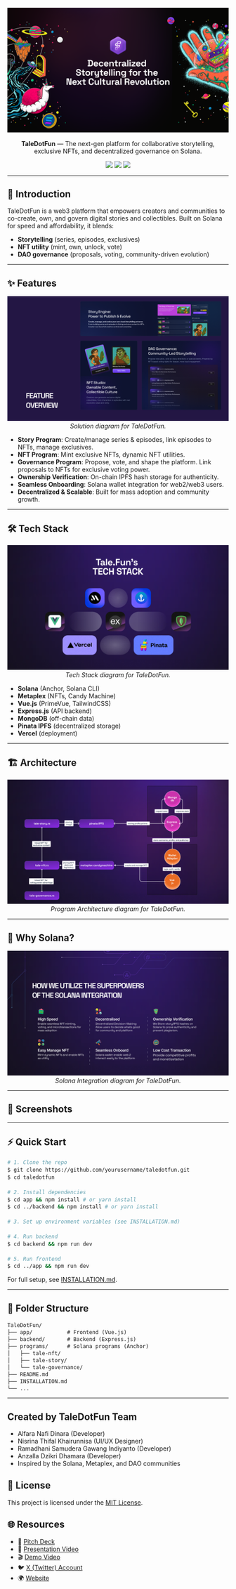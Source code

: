 <!-- PROJECT BANNER -->
<p align="center">
  <img src="assets/banner.png" alt="TaleDotFun Banner"/>
</p>

<p align="center">
  <b>TaleDotFun</b> — The next-gen platform for collaborative storytelling, exclusive NFTs, and decentralized governance on Solana.
</p>

<p align="center">
  <a href="#features"><img src="https://img.shields.io/badge/Features-Anchor%2C%20Metaplex%2C%20Vue.js-blue"/></a>
  <a href="#tech-stack"><img src="https://img.shields.io/badge/Stack-Solana%20%7C%20MongoDB%20%7C%20Vercel-green"/></a>
  <a href="LICENSE"><img src="https://img.shields.io/badge/License-MIT-yellow.svg"/></a>
</p>

---

## 🚀 Introduction

TaleDotFun is a web3 platform that empowers creators and communities to co-create, own, and govern digital stories and collectibles. Built on Solana for speed and affordability, it blends:
- **Storytelling** (series, episodes, exclusives)
- **NFT utility** (mint, own, unlock, vote)
- **DAO governance** (proposals, voting, community-driven evolution)

---

## ✨ Features
<p align="center">
  <img src="assets/Solution.png" alt="Solution" />
  <br>
  <em>Solution diagram for TaleDotFun.</em>
</p>

- **Story Program**: Create/manage series & episodes, link episodes to NFTs, manage exclusives.
- **NFT Program**: Mint exclusive NFTs, dynamic NFT utilities.
- **Governance Program**: Propose, vote, and shape the platform. Link proposals to NFTs for exclusive voting power.
- **Ownership Verification**: On-chain IPFS hash storage for authenticity.
- **Seamless Onboarding**: Solana wallet integration for web2/web3 users.
- **Decentralized & Scalable**: Built for mass adoption and community growth.

---

## 🛠️ Tech Stack
<p align="center">
  <img src="assets/Tech Stack.png" alt="Tech Stack"/>
  <br>
  <em>Tech Stack diagram for TaleDotFun.</em>
</p>

- **Solana** (Anchor, Solana CLI)
- **Metaplex** (NFTs, Candy Machine)
- **Vue.js** (PrimeVue, TailwindCSS)
- **Express.js** (API backend)
- **MongoDB** (off-chain data)
- **Pinata IPFS** (decentralized storage)
- **Vercel** (deployment)

---

## 🏗️ Architecture

<p align="center">
  <img src="assets/Program Architecture.png" alt="Program Architecture"/>
  <br>
  <em>Program Architecture diagram for TaleDotFun.</em>
</p>

---

## 💃 Why Solana?

<p align="center">
  <img src="assets/Solana Integration.png" alt="Solana Integration"/>
  <br>
  <em>Solana Integration diagram for TaleDotFun.</em>
</p>

---

## 📸 Screenshots

---

## ⚡ Quick Start

```bash
# 1. Clone the repo
$ git clone https://github.com/yourusername/taledotfun.git
$ cd taledotfun

# 2. Install dependencies
$ cd app && npm install # or yarn install
$ cd ../backend && npm install # or yarn install

# 3. Set up environment variables (see INSTALLATION.md)

# 4. Run backend
$ cd backend && npm run dev

# 5. Run frontend
$ cd ../app && npm run dev
```

For full setup, see [INSTALLATION.md](INSTALLATION.md).

---

## 📁 Folder Structure

```
TaleDotFun/
├── app/           # Frontend (Vue.js)
├── backend/       # Backend (Express.js)
├── programs/      # Solana programs (Anchor)
│   ├── tale-nft/
│   ├── tale-story/
│   └── tale-governance/
├── README.md
├── INSTALLATION.md
└── ...
```
---

## Created by TaleDotFun Team
- Alfara Nafi Dinara (Developer)
- Nisrina Thifal Khairunnisa (UI/UX Designer)
- Ramadhani Samudera Gawang Indiyanto (Developer)
- Anzalla Dzikri Dhamara (Developer)
- Inspired by the Solana, Metaplex, and DAO communities

## 📄 License

This project is licensed under the [MIT License](LICENSE).

## 🌐 Resources

- 📑 [Pitch Deck](https://www.figma.com/deck/RDyLTHECExGjBHpoxvpaiY/Tale.Fun-Presentation?node-id=1-2492&t=9n0ztope42Yjl5n0-1)
- 🎤 [Presentation Video](https://www.loom.com/share/0f35247e40c74bec8b2795173f36753b?sid=be198748-3a0c-4c07-881b-b652f7d185a2)
- 🎬 [Demo Video](https://www.loom.com/share/d8bb693390eb405196937db93c371cc5?sid=0fc2e8d2-61e1-4e8d-b4a6-7b6b1cdbed29)
- 🐦 [X (Twitter) Account](https://x.com/taledotfun)
- 🌍 [Website](https://www.taledotfun.xyz/)

